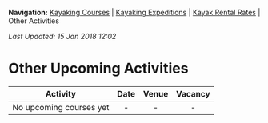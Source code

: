 **Navigation:** [Kayaking Courses](index) &#124; [Kayaking Expeditions](expedition) &#124; [Kayak Rental Rates](rental) &#124; Other Activities

_Last Updated: 15 Jan 2018 12:02_
# Other Upcoming Activities

Activity | Date | Venue | Vacancy
:---:|:---:|:---:|:---:
No upcoming courses yet|-|-|-

